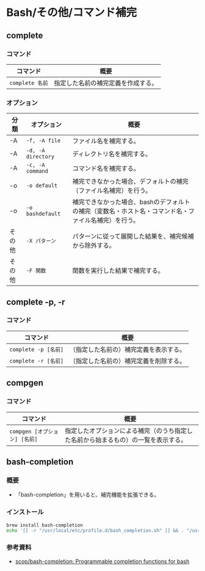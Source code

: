 # Bash/その他/コマンド補完

## complete

### コマンド

| コマンド        | 概要                               |
| --------------- | ---------------------------------- |
| `complete 名前` | 指定した名前の補完定義を作成する。 |

### オプション

| 分類   | オプション         | 概要                                                         |
| ------ | ------------------ | ------------------------------------------------------------ |
| -A     | `-f, -A file`      | ファイル名を補完する。                                       |
| -A     | `-d, -A directory` | ディレクトリ名を補完する。                                   |
| -A     | `-c, -A command`   | コマンド名を補完する。                                       |
| -o     | `-o default`       | 補完できなかった場合、デフォルトの補完（ファイル名補完）を行う。 |
| -o     | `-o bashdefault`   | 補完できなかった場合、bashのデフォルトの補完（変数名・ホスト名・コマンド名・ファイル名補完）を行う。 |
| その他 | `-X パターン`      | パターンに従って展開した結果を、補完候補から除外する。       |
| その他 | `-F 関数`          | 関数を実行した結果で補完する。                               |

## complete -p, -r

### コマンド

| コマンド             | 概要                                   |
| -------------------- | -------------------------------------- |
| `complete -p [名前]` | （指定した名前の）補完定義を表示する。 |
| `complete -r [名前]` | （指定した名前の）補完定義を削除する。 |

## compgen

### コマンド

| コマンド                      | 概要                                                         |
| ----------------------------- | ------------------------------------------------------------ |
| `compgen [オプション] [名前]` | 指定したオプションによる補完（のうち指定した名前から始まるもの）の一覧を表示する。 |

## bash-completion

### 概要

- 「bash-completion」を用いると、補完機能を拡張できる。

### インストール

```bash
brew install bash-completion
echo '[[ -r "/usr/local/etc/profile.d/bash_completion.sh" ]] && . "/usr/local/etc/profile.d/bash_completion.sh"' >> ~/.bashrc
```

### 参考資料

- [scop/bash-completion: Programmable completion functions for bash](https://github.com/scop/bash-completion)
